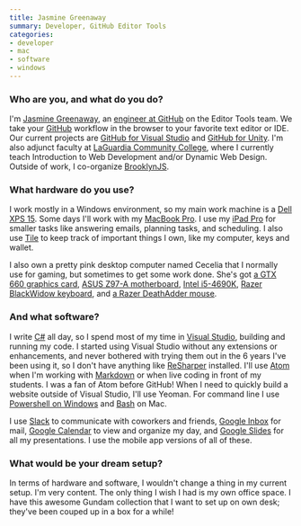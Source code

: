 ```yaml
---
title: Jasmine Greenaway
summary: Developer, GitHub Editor Tools
categories:
- developer
- mac
- software
- windows
---
```


### Who are you, and what do you do?

I'm [Jasmine Greenaway](http://jasminegreenaway.com/ "Jasmine's website."), an [engineer at GitHub](https://github.com/paladique "Jasmine's GitHub account.") on the Editor Tools team. We take your [GitHub][] workflow in the browser to your favorite text editor or IDE. Our current projects are [GitHub for Visual Studio][github-for-visual-studio] and [GitHub for Unity][github-for-unity]. I'm also adjunct faculty at [LaGuardia Community College](http://www.laguardia.edu/home/Default.aspx "A community college in New York."), where I currently teach Introduction to Web Development and/or Dynamic Web Design. Outside of work, I co-organize [BrooklynJS](http://brooklynjs.com/ "A JavaScript meetup in Brooklyn.").

### What hardware do you use?

I work mostly in a Windows environment, so my main work machine is a [Dell XPS 15][xps-15]. Some days I'll work with my [MacBook Pro][macbook-pro]. I use my [iPad Pro][ipad-pro] for smaller tasks like answering emails, planning tasks, and scheduling. I also use [Tile][] to keep track of important things I own, like my computer, keys and wallet.

I also own a pretty pink desktop computer named Cecelia that I normally use for gaming, but sometimes to get some work done. She's got [a GTX 660 graphics card][geforce-gtx-660], [ASUS Z97-A motherboard][z97-a], [Intel i5-4690K][core-i5-4690k], [Razer BlackWidow keyboard][blackwidow-chroma], and [a Razer DeathAdder mouse][deathadder-chroma].

### And what software?

I write [C#][c-sharp] all day, so I spend most of my time in [Visual Studio][visual-studio], building and running my code. I started using Visual Studio without any extensions or enhancements, and never bothered with trying them out in the 6 years I've been using it, so I don't have anything like [ReSharper][] installed. I'll use [Atom][] when I'm working with [Markdown][] or when live coding in front of my students. I was a fan of Atom before GitHub! When I need to quickly build a website outside of Visual Studio, I'll use Yeoman. For command line I use [Powershell on Windows][windows-powershell] and [Bash][] on Mac.

I use [Slack][] to communicate with coworkers and friends, [Google Inbox][google-inbox] for mail, [Google Calendar][google-calendar] to view and organize my day, and [Google Slides][google-slides] for all my presentations. I use the mobile app versions of all of these.

### What would be your dream setup?

In terms of hardware and software, I wouldn't change a thing in my current setup. I'm very content. The only thing I wish I had is my own office space. I have this awesome Gundam collection that I want to set up on own desk; they've been couped up in a box for a while!

[blackwidow-chroma]: https://www.amazon.com/Razer-BlackWidow-Chroma-Mechanical-Keyboard/dp/B00MTWV0II "A mechanical gaming keyboard."
[core-i5-4690k]: https://ark.intel.com/products/80811/Intel-Core-i5-4690K-Processor-6M-Cache-up-to-3_90-GHz "A PC CPU."
[deathadder-chroma]: https://www.razerzone.com/gaming-mice/razer-deathadder-chroma "A gaming mouse."
[geforce-gtx-660]: https://www.geforce.com/hardware/desktop-gpus/geforce-gtx-660 "A graphics card."
[ipad-pro]: https://en.wikipedia.org/wiki/IPad_Pro "An iOS tablet."
[macbook-pro]: https://www.apple.com/macbook-pro/ "A laptop."
[tile]: https://www.thetileapp.com/ "A Bluetooth tracking device."
[xps-15]: http://www.dell.com/en-us/shop/productdetails/xps-15-9530 "A 15.6 inch PC laptop."
[z97-a]: https://www.asus.com/us/Motherboards/Z97A/ "A PC motherboard."
[atom]: https://atom.io/ "A text editor based on web technology."
[bash]: http://www.gnu.org/software/bash/ "A terminal shell."
[c-sharp]: https://en.wikipedia.org/wiki/C_Sharp_(programming_language) "A compiled programming language."
[github-for-unity]: https://unity.github.com/ "A GitHub extension for Unity."
[github-for-visual-studio]: https://visualstudio.github.com/ "A GitHub extension for Visual Studio."
[github]: https://github.com/ "A Git code repository service."
[google-calendar]: https://en.wikipedia.org/wiki/Google_Calendar "A web-based calendar client."
[google-inbox]: http://www.google.com/inbox/ "A Gmail client app."
[google-slides]: https://www.google.com/slides/about/ "Web-based presentation software."
[markdown]: https://daringfireball.net/projects/markdown/ "An email-like format for marking up text."
[resharper]: http://www.jetbrains.com/resharper/ "A productivity tool for Visual Studio."
[slack]: https://slack.com/ "A collaboration service."
[visual-studio]: http://www.visualstudio.com "A Windows development environment."
[windows-powershell]: https://en.wikipedia.org/wiki/Windows_PowerShell "A shell and scripting language for Windows."
